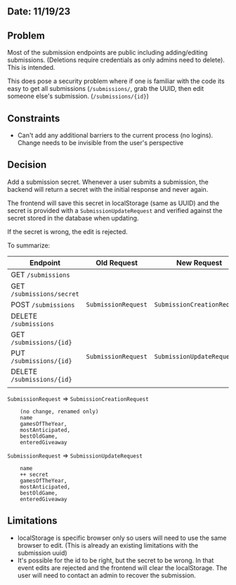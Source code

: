 ## Date: 11/19/23

## Problem

Most of the submission endpoints are public including adding/editing submissions. (Deletions require credentials as only admins need to delete). This is intended.

This does pose a security problem where if one is familiar with the code its easy to get all submissions (`/submissions/`, grab the UUID, then edit someone else's submission. (`/submissions/{id}`)

## Constraints

* Can't add any additional barriers to the current process (no logins). Change needs to be invisible from the user's perspective

## Decision

Add a submission secret. Whenever a user submits a submission, the backend will return a secret with the initial response and never again.

The frontend will save this secret in localStorage (same as UUID) and the secret is provided with a `SubmissionUpdateRequest` and verified against the secret stored in the database when updating.

If the secret is wrong, the edit is rejected.

To summarize: 

| Endpoint                   | Old Request         | New Request                 | Old Response       | New Response             | Public? |
|----------------------------|---------------------|-----------------------------|--------------------|--------------------------|---------|
| GET `/submissions`         |                     |                             | `List<Submission>` | no change                | Yes     |
| GET `/submissions/secret`  |                     |                             |                    | `List<SecretSubmission>` | No      |
| POST `/submissions`        | `SubmissionRequest` | `SubmissionCreationRequest` | `Submission`       | `SecretSubmission`       | Yes     |
| DELETE `/submissions`      |                     |                             | `void`             | no change                | No      |
| GET `/submissions/{id}`    |                     |                             | `Submission`       | no change                | Yes     |
| PUT `/submissions/{id}`    | `SubmissionRequest` | `SubmissionUpdateRequest`   | `Submission`       | no change                | Yes     |
| DELETE `/submissions/{id}` |                     |                             | `void`             | no change                | No      |
|                            |                     |                             |                    |                          |         |

`SubmissionRequest` => `SubmissionCreationRequest`
```
    (no change, renamed only)
    name
    gamesOfTheYear,
    mostAnticipated,
    bestOldGame,
    enteredGiveaway
```

`SubmissionRequest` => `SubmissionUpdateRequest`
```
    name
    ++ secret
    gamesOfTheYear,
    mostAnticipated,
    bestOldGame,
    enteredGiveaway
```

## Limitations
* localStorage is specific browser only so users will need to use the same browser to edit. (This is already an existing limitations with the submission uuid)
* It's possible for the id to be right, but the secret to be wrong. In that event edits are rejected and the frontend will clear the localStorage. The user will need to contact an admin to recover the submission.
